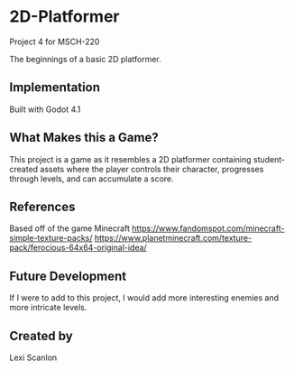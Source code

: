 # 2D-Platformer
Project 4 for MSCH-220

The beginnings of a basic 2D platformer.

## Implementation
Built with Godot 4.1

## What Makes this a Game?
This project is a game as it resembles a 2D platformer containing student-created assets where the player controls their character, progresses through levels, and can accumulate a score.

## References
Based off of the game Minecraft
https://www.fandomspot.com/minecraft-simple-texture-packs/
https://www.planetminecraft.com/texture-pack/ferocious-64x64-original-idea/

## Future Development
If I were to add to this project, I would add more interesting enemies and more intricate levels.

## Created by
Lexi Scanlon

